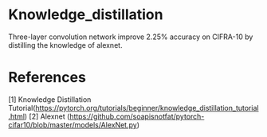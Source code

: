 # Knowledge_distillation
Three-layer convolution network improve 2.25% accuracy on CIFRA-10 by distilling the knowledge of alexnet.

# References
[1] Knowledge Distillation Tutorial(https://pytorch.org/tutorials/beginner/knowledge_distillation_tutorial.html)
[2] Alexnet (https://github.com/soapisnotfat/pytorch-cifar10/blob/master/models/AlexNet.py)
